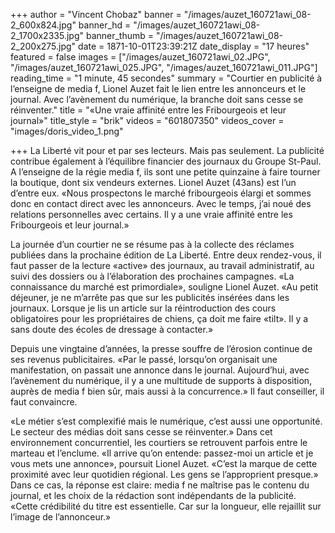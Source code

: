 +++
author = "Vincent Chobaz"
banner = "/images/auzet_160721awi_08-2_600x824.jpg"
banner_hd = "/images/auzet_160721awi_08-2_1700x2335.jpg"
banner_thumb = "/images/auzet_160721awi_08-2_200x275.jpg"
date = 1871-10-01T23:39:21Z
date_display = "17 heures"
featured = false
images = ["/images/auzet_160721awi_02.JPG", "/images/auzet_160721awi_025.JPG", "/images/auzet_160721awi_011.JPG"]
reading_time = "1 minute, 45 secondes"
summary = "Courtier en publicité à l’enseigne de media f, Lionel Auzet fait le lien entre les annonceurs et le journal. Avec l’avènement du numérique, la branche doit sans cesse se réinventer."
title = "«Une vraie affinité entre les Fribourgeois et leur journal»"
title_style = "brik"
videos = "601807350"
videos_cover = "images/doris_video_1.png"

+++
La Liberté vit pour et par ses lecteurs. Mais pas seulement. La publicité contribue également à l’équilibre financier des journaux du Groupe St-Paul. A l’enseigne de la régie media f, ils sont une petite quinzaine à faire tourner la boutique, dont six vendeurs externes. Lionel Auzet (43ans) est l’un d’entre eux. «Nous prospectons le marché fribourgeois élargi et sommes donc en contact direct avec les annonceurs. Avec le temps, j’ai noué des relations personnelles avec certains. Il y a une vraie affinité entre les Fribourgeois et leur journal.»

La journée d’un courtier ne se résume pas à la collecte des réclames publiées dans la prochaine édition de La Liberté. Entre deux rendez-vous, il faut passer de la lecture «active» des journaux, au travail administratif, au suivi des dossiers ou à l’élaboration des prochaines campagnes. «La connaissance du marché est primordiale», souligne Lionel Auzet. «Au petit déjeuner, je ne m’arrête pas que sur les publicités insérées dans les journaux. Lorsque je lis un article sur la réintroduction des cours obligatoires pour les propriétaires de chiens, ça doit me faire «tilt». Il y a sans doute des écoles de dressage à contacter.»

Depuis une vingtaine d’années, la presse souffre de l’érosion continue de ses revenus publicitaires. «Par le passé, lorsqu’on organisait une manifestation, on passait une annonce dans le journal. Aujourd’hui, avec l’avènement du numérique, il y a une multitude de supports à disposition, auprès de media f bien sûr, mais aussi à la concurrence.» Il faut conseiller, il faut convaincre. 

«Le métier s’est complexifié mais le numérique, c’est aussi une opportunité. Le secteur des médias doit sans cesse se réinventer.» Dans cet environnement concurrentiel, les courtiers se retrouvent parfois entre le marteau et l’enclume. «Il arrive qu’on entende: passez-moi un article et je vous mets une annonce», poursuit Lionel Auzet. «C’est la marque de cette proximité avec leur quotidien régional. Les gens se l’approprient presque.» Dans ce cas, la réponse est claire: media f ne maîtrise pas le contenu du journal, et les choix de la rédaction sont indépendants de la publicité. «Cette crédibilité du titre est essentielle. Car sur la longueur, elle rejaillit sur l’image de l’annonceur.»